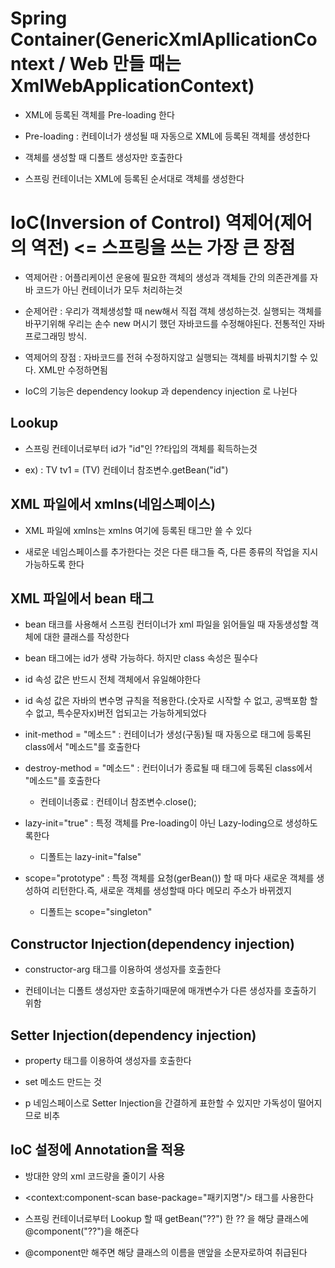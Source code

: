 # Spring Container(GenericXmlApllicationContext / Web 만들 때는 XmlWebApplicationContext)

- XML에 등록된 객체를 Pre-loading 한다

- Pre-loading : 컨테이너가 생성될 때 자동으로 XML에 등록된 객체를 생성한다

- 객체를 생성할 때 디폴트 생성자만 호출한다

- 스프링 컨테이너는 XML에 등록된 순서대로 객체를 생성한다

# IoC(Inversion of Control) 역제어(제어의 역전) <= 스프링을 쓰는 가장 큰 장점

- 역제어란 : 어플리케이션 운용에 필요한 객체의 생성과 객체들 간의 의존관계를 자바 코드가 아닌 컨테이너가 모두 처리하는것

- 순제어란 : 우리가 객체생성할 때 new해서 직접 객체 생성하는것. 실행되는 객체를 바꾸기위해 우리는 손수 new 머시기 했던 자바코드를 수정해야된다. 전통적인 자바프로그래밍 방식. 

- 역제어의 장점 : 자바코드를 전혀 수정하지않고 실행되는 객체를 바꿔치기할 수 있다. XML만 수정하면됨

- IoC의 기능은 dependency lookup 과 dependency injection 로 나뉜다

## Lookup

- 스프링 컨테이너로부터 id가 "id"인 ??타입의 객체를 획득하는것

- ex) : TV tv1 = (TV) 컨테이너 참조변수.getBean("id")

## XML 파일에서 xmlns(네임스페이스)

- XML 파일에 xmlns는 xmlns 여기에 등록된 태그만 쓸 수 있다

- 새로운 네임스페이스를 추가한다는 것은 다른 태그들 즉, 다른 종류의 작업을 지시 가능하도록 한다 

## XML 파일에서 bean 태그

- bean 태크를 사용해서 스프링 컨터이너가 xml 파일을 읽어들일 때 자동생성할 객체에 대한 클래스를 작성한다

- bean 태그에는 id가 생략 가능하다. 하지만 class 속성은 필수다

- id 속성 값은 반드시 전체 객체에서 유일해야한다

- id 속성 값은 자바의 변수명 규칙을 적용한다.(숫자로 시작할 수 없고, 공백포함 할 수 없고, 특수문자x)버전 업되고는 가능하게되었다

- init-method = "메소드" : 컨테이너가 생성(구동)될 때 자동으로 <bean>태그에 등록된 class에서 "메소드"를 호출한다 

- destroy-method = "메소드" : 컨터이너가 종료될 때 <bean>태그에 등록된 class에서 "메소드"를 호출한다
    - 컨테이너종료 : 컨테이너 참조변수.close();

- lazy-init="true" : 특정 객체를 Pre-loading이 아닌 Lazy-loding으로 생성하도록한다
    - 디폴트는  lazy-init="false"

- scope="prototype" : 특정 객체를 요청(gerBean()) 할 때 마다 새로운 객체를 생성하여 리턴한다.즉, 새로운 객체를 생성할때 마다 메모리 주소가 바뀌겠지
    - 디폴트는 scope="singleton" 

## Constructor Injection(dependency injection)

- constructor-arg 태그를 이용하여 생성자를 호출한다

- 컨테이너는 디폴트 생성자만 호출하기때문에 매개변수가 다른 생성자를 호출하기 위함

## Setter Injection(dependency injection)

- property 태그를 이용하여 생성자를 호출한다

- set 메소드 만드는 것

- p 네임스페이스로 Setter Injection을 간결하게 표한할 수 있지만 가독성이 떨어지므로 비추

## IoC 설정에 Annotation을 적용

- 방대한 양의 xml 코드량을 줄이기 사용 

- <context:component-scan base-package="패키지명"/> 태그를 사용한다

- 스프링 컨테이너로부터 Lookup 할 때 getBean("??") 한 ?? 을 해당 클래스에 @component("??")을 해준다

- @component만 해주면 해당 클래스의 이름을 맨앞을 소문자로하여 취급된다
